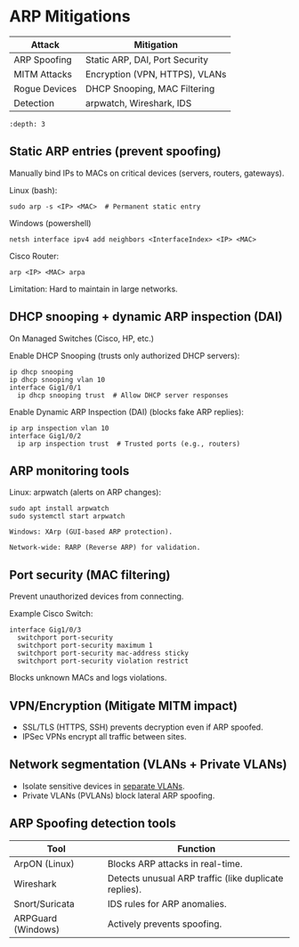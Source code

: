# ARP Mitigations

| Attack	        | Mitigation                     |
|----------------|--------------------------------|
| ARP Spoofing	  | Static ARP, DAI, Port Security |
| MITM Attacks	  | Encryption (VPN, HTTPS), VLANs |
| Rogue Devices	 | DHCP Snooping, MAC Filtering   |
| Detection	     | arpwatch, Wireshark, IDS       |

```{contents} Table of Contents
:depth: 3
```

## Static ARP entries (prevent spoofing)

Manually bind IPs to MACs on critical devices (servers, routers, gateways).

Linux (bash):

```
sudo arp -s <IP> <MAC>  # Permanent static entry
```

Windows (powershell)

```
netsh interface ipv4 add neighbors <InterfaceIndex> <IP> <MAC>
```

Cisco Router:

```
arp <IP> <MAC> arpa
```

Limitation: Hard to maintain in large networks.

## DHCP snooping + dynamic ARP inspection (DAI)

On Managed Switches (Cisco, HP, etc.)

Enable DHCP Snooping (trusts only authorized DHCP servers):

```
ip dhcp snooping
ip dhcp snooping vlan 10
interface Gig1/0/1
  ip dhcp snooping trust  # Allow DHCP server responses
```

Enable Dynamic ARP Inspection (DAI) (blocks fake ARP replies):

```
ip arp inspection vlan 10
interface Gig1/0/2
  ip arp inspection trust  # Trusted ports (e.g., routers)
```

## ARP monitoring tools

Linux: arpwatch (alerts on ARP changes):

```
sudo apt install arpwatch
sudo systemctl start arpwatch
```

    Windows: XArp (GUI-based ARP protection).

    Network-wide: RARP (Reverse ARP) for validation.

## Port security (MAC filtering)

Prevent unauthorized devices from connecting.

Example Cisco Switch:

```
interface Gig1/0/3
  switchport port-security
  switchport port-security maximum 1
  switchport port-security mac-address sticky
  switchport port-security violation restrict
```

Blocks unknown MACs and logs violations.

## VPN/Encryption (Mitigate MITM impact)

* SSL/TLS (HTTPS, SSH) prevents decryption even if ARP spoofed.
* IPSec VPNs encrypt all traffic between sites.

## Network segmentation (VLANs + Private VLANs)

* Isolate sensitive devices in [separate VLANs](segmentation.md).
* Private VLANs (PVLANs) block lateral ARP spoofing.

## ARP Spoofing detection tools

| Tool	               | Function                                              |
|---------------------|-------------------------------------------------------|
| ArpON (Linux)	      | Blocks ARP attacks in real-time.                      |
| Wireshark	          | Detects unusual ARP traffic (like duplicate replies). |
| Snort/Suricata	     | IDS rules for ARP anomalies.                          |
| ARPGuard (Windows)	 | Actively prevents spoofing.                           |